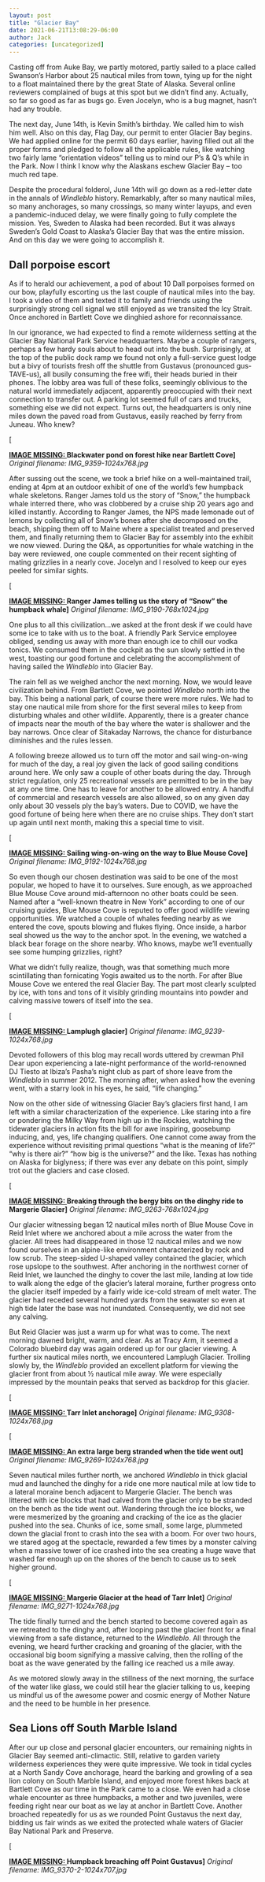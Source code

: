 ```yaml
---
layout: post
title: "Glacier Bay"
date: 2021-06-21T13:08:29-06:00
author: Jack
categories: [uncategorized]
---
```


Casting off from Auke Bay, we partly motored, partly sailed to a place called Swanson’s Harbor about 25 nautical miles from town, tying up for the night to a float maintained there by the great State of Alaska. Several online reviewers complained of bugs at this spot but we didn’t find any. Actually, so far so good as far as bugs go. Even Jocelyn, who is a bug magnet, hasn’t had any trouble.

<!-- IMAGE PLACEHOLDER
Original URL: http://windleblo.com/wp-content/uploads/2021/06/IMG_9255-1024x768.jpg
Filename: IMG_9255-1024x768.jpg
Date path: 2021/06/IMG_9255-1024x768.jpg
Caption: Mother seal and pup near Lamplugh Glacier
Instructions: Replace this comment with actual image upload
-->

The next day, June 14th, is Kevin Smith’s birthday. We called him to wish him well. Also on this day, Flag Day, our permit to enter Glacier Bay begins. We had applied online for the permit 60 days earlier, having filled out all the proper forms and pledged to follow all the applicable rules, like watching two fairly lame “orientation videos” telling us to mind our P’s & Q’s while in the Park. Now I think I know why the Alaskans eschew Glacier Bay – too much red tape.

Despite the procedural folderol, June 14th will go down as a red-letter date in the annals of _Windleblo_ history. Remarkably, after so many nautical miles, so many anchorages, so many crossings, so many winter layups, and even a pandemic-induced delay, we were finally going to fully complete the mission. Yes, Sweden to Alaska had been recorded. But it was always Sweden’s Gold Coast to Alaska’s Glacier Bay that was the entire mission. And on this day we were going to accomplish it.

## Dall porpoise escort

As if to herald our achievement, a pod of about 10 Dall porpoises formed on our bow, playfully escorting us the last couple of nautical miles into the bay. I took a video of them and texted it to family and friends using the surprisingly strong cell signal we still enjoyed as we transited the Icy Strait. Once anchored in Bartlett Cove we dinghied ashore for reconnaissance.

In our ignorance, we had expected to find a remote wilderness setting at the Glacier Bay National Park Service headquarters. Maybe a couple of rangers, perhaps a few hardy souls about to head out into the bush. Surprisingly, at the top of the public dock ramp we found not only a full-service guest lodge but a bivy of tourists fresh off the shuttle from Gustavus (pronounced gus-TAVE-us), all busily consuming the free wifi, their heads buried in their phones. The lobby area was full of these folks, seemingly oblivious to the natural world immediately adjacent, apparently preoccupied with their next connection to transfer out. A parking lot seemed full of cars and trucks, something else we did not expect. Turns out, the headquarters is only nine miles down the paved road from Gustavus, easily reached by ferry from Juneau. Who knew?

[<!-- IMAGE PLACEHOLDER
Original URL: http://windleblo.com/wp-content/uploads/2021/06/IMG_9359-1024x768.jpg
Filename: IMG_9359-1024x768.jpg
Date path: 2021/06/IMG_9359-1024x768.jpg
Caption: ](/wp-content/uploads/2021/06/IMG_9359-scaled.jpg)Blackwater pond on forest hike near Bartlett Cove
Instructions: Replace this comment with actual image upload
-->

**[IMAGE MISSING: ](/wp-content/uploads/2021/06/IMG_9359-scaled.jpg)Blackwater pond on forest hike near Bartlett Cove]**
*Original filename: IMG_9359-1024x768.jpg*

After sussing out the scene, we took a brief hike on a well-maintained trail, ending at 4pm at an outdoor exhibit of one of the world’s few humpback whale skeletons. Ranger James told us the story of “Snow,” the humpback whale interred there, who was clobbered by a cruise ship 20 years ago and killed instantly. According to Ranger James, the NPS made lemonade out of lemons by collecting all of Snow’s bones after she decomposed on the beach, shipping them off to Maine where a specialist treated and preserved them, and finally returning them to Glacier Bay for assembly into the exhibit we now viewed. During the Q&A, as opportunities for whale watching in the bay were reviewed, one couple commented on their recent sighting of mating grizzlies in a nearly cove. Jocelyn and I resolved to keep our eyes peeled for similar sights. 

[<!-- IMAGE PLACEHOLDER
Original URL: http://windleblo.com/wp-content/uploads/2021/06/IMG_9190-768x1024.jpg
Filename: IMG_9190-768x1024.jpg
Date path: 2021/06/IMG_9190-768x1024.jpg
Caption: ](/wp-content/uploads/2021/06/IMG_9190-scaled.jpg)Ranger James telling us the story of “Snow” the humpback whale
Instructions: Replace this comment with actual image upload
-->

**[IMAGE MISSING: ](/wp-content/uploads/2021/06/IMG_9190-scaled.jpg)Ranger James telling us the story of “Snow” the humpback whale]**
*Original filename: IMG_9190-768x1024.jpg*

One plus to all this civilization…we asked at the front desk if we could have some ice to take with us to the boat. A friendly Park Service employee obliged, sending us away with more than enough ice to chill our vodka tonics. We consumed them in the cockpit as the sun slowly settled in the west, toasting our good fortune and celebrating the accomplishment of having sailed the _Windleblo_ into Glacier Bay.

The rain fell as we weighed anchor the next morning. Now, we would leave civilization behind. From Bartlett Cove, we pointed _Windlebo_ north into the bay. This being a national park, of course there were more rules. We had to stay one nautical mile from shore for the first several miles to keep from disturbing whales and other wildlife. Apparently, there is a greater chance of impacts near the mouth of the bay where the water is shallower and the bay narrows. Once clear of Sitakaday Narrows, the chance for disturbance diminishes and the rules lessen.

A following breeze allowed us to turn off the motor and sail wing-on-wing for much of the day, a real joy given the lack of good sailing conditions around here. We only saw a couple of other boats during the day. Through strict regulation, only 25 recreational vessels are permitted to be in the bay at any one time. One has to leave for another to be allowed entry. A handful of commercial and research vessels are also allowed, so on any given day only about 30 vessels ply the bay’s waters. Due to COVID, we have the good fortune of being here when there are no cruise ships. They don’t start up again until next month, making this a special time to visit.

[<!-- IMAGE PLACEHOLDER
Original URL: http://windleblo.com/wp-content/uploads/2021/06/IMG_9192-1024x768.jpg
Filename: IMG_9192-1024x768.jpg
Date path: 2021/06/IMG_9192-1024x768.jpg
Caption: ](/wp-content/uploads/2021/06/IMG_9192-scaled.jpg)Sailing wing-on-wing on the way to Blue Mouse Cove
Instructions: Replace this comment with actual image upload
-->

**[IMAGE MISSING: ](/wp-content/uploads/2021/06/IMG_9192-scaled.jpg)Sailing wing-on-wing on the way to Blue Mouse Cove]**
*Original filename: IMG_9192-1024x768.jpg*

So even though our chosen destination was said to be one of the most popular, we hoped to have it to ourselves. Sure enough, as we approached Blue Mouse Cove around mid-afternoon no other boats could be seen. Named after a “well-known theatre in New York” according to one of our cruising guides, Blue Mouse Cove is reputed to offer good wildlife viewing opportunities. We watched a couple of whales feeding nearby as we entered the cove, spouts blowing and flukes flying. Once inside, a harbor seal showed us the way to the anchor spot. In the evening, we watched a black bear forage on the shore nearby. Who knows, maybe we’ll eventually see some humping grizzlies, right?

What we didn’t fully realize, though, was that something much more scintillating than fornicating Yogis awaited us to the north. For after Blue Mouse Cove we entered the real Glacier Bay. The part most clearly sculpted by ice, with tons and tons of it visibly grinding mountains into powder and calving massive towers of itself into the sea.

[<!-- IMAGE PLACEHOLDER
Original URL: http://windleblo.com/wp-content/uploads/2021/06/IMG_9239-1024x768.jpg
Filename: IMG_9239-1024x768.jpg
Date path: 2021/06/IMG_9239-1024x768.jpg
Caption: ](/wp-content/uploads/2021/06/IMG_9239-scaled.jpg)Lamplugh glacier
Instructions: Replace this comment with actual image upload
-->

**[IMAGE MISSING: ](/wp-content/uploads/2021/06/IMG_9239-scaled.jpg)Lamplugh glacier]**
*Original filename: IMG_9239-1024x768.jpg*

Devoted followers of this blog may recall words uttered by crewman Phil Dear upon experiencing a late-night performance of the world-renowned DJ Tiesto at Ibiza’s Pasha’s night club as part of shore leave from the _Windleblo_ in summer 2012. The morning after, when asked how the evening went, with a starry look in his eyes, he said, “life changing.”

Now on the other side of witnessing Glacier Bay’s glaciers first hand, I am left with a similar characterization of the experience. Like staring into a fire or pondering the Milky Way from high up in the Rockies, watching the tidewater glaciers in action fits the bill for awe inspiring, goosebump inducing, and, yes, life changing qualifiers. One cannot come away from the experience without revisiting primal questions “what is the meaning of life?” “why is there air?” “how big is the universe?” and the like. Texas has nothing on Alaska for biglyness; if there was ever any debate on this point, simply trot out the glaciers and case closed.

[<!-- IMAGE PLACEHOLDER
Original URL: http://windleblo.com/wp-content/uploads/2021/06/IMG_9263-768x1024.jpg
Filename: IMG_9263-768x1024.jpg
Date path: 2021/06/IMG_9263-768x1024.jpg
Caption: ](/wp-content/uploads/2021/06/IMG_9263-scaled.jpg)Breaking through the bergy bits on the dinghy ride to Margerie Glacier
Instructions: Replace this comment with actual image upload
-->

**[IMAGE MISSING: ](/wp-content/uploads/2021/06/IMG_9263-scaled.jpg)Breaking through the bergy bits on the dinghy ride to Margerie Glacier]**
*Original filename: IMG_9263-768x1024.jpg*

Our glacier witnessing began 12 nautical miles north of Blue Mouse Cove in Reid Inlet where we anchored about a mile across the water from the glacier. All trees had disappeared in those 12 nautical miles and we now found ourselves in an alpine-like environment characterized by rock and low scrub. The steep-sided U-shaped valley contained the glacier, which rose upslope to the southwest. After anchoring in the northwest corner of Reid Inlet, we launched the dinghy to cover the last mile, landing at low tide to walk along the edge of the glacier’s lateral moraine, further progress onto the glacier itself impeded by a fairly wide ice-cold stream of melt water. The glacier had receded several hundred yards from the seawater so even at high tide later the base was not inundated. Consequently, we did not see any calving.

But Reid Glacier was just a warm up for what was to come. The next morning dawned bright, warm, and clear. As at Tracy Arm, it seemed a Colorado bluebird day was again ordered up for our glacier viewing. A further six nautical miles north, we encountered Lamplugh Glacier. Trolling slowly by, the _Windleblo_ provided an excellent platform for viewing the glacier front from about ½ nautical mile away. We were especially impressed by the mountain peaks that served as backdrop for this glacier.

[<!-- IMAGE PLACEHOLDER
Original URL: http://windleblo.com/wp-content/uploads/2021/06/IMG_9308-1024x768.jpg
Filename: IMG_9308-1024x768.jpg
Date path: 2021/06/IMG_9308-1024x768.jpg
Caption: ](/wp-content/uploads/2021/06/IMG_9308-scaled.jpg)Tarr Inlet anchorage
Instructions: Replace this comment with actual image upload
-->

**[IMAGE MISSING: ](/wp-content/uploads/2021/06/IMG_9308-scaled.jpg)Tarr Inlet anchorage]**
*Original filename: IMG_9308-1024x768.jpg*

[<!-- IMAGE PLACEHOLDER
Original URL: http://windleblo.com/wp-content/uploads/2021/06/IMG_9269-1024x768.jpg
Filename: IMG_9269-1024x768.jpg
Date path: 2021/06/IMG_9269-1024x768.jpg
Caption: ](/wp-content/uploads/2021/06/IMG_9269-scaled.jpg)An extra large berg stranded when the tide went out
Instructions: Replace this comment with actual image upload
-->

**[IMAGE MISSING: ](/wp-content/uploads/2021/06/IMG_9269-scaled.jpg)An extra large berg stranded when the tide went out]**
*Original filename: IMG_9269-1024x768.jpg*

Seven nautical miles further north, we anchored _Windleblo_ in thick glacial mud and launched the dinghy for a ride one more nautical mile at low tide to a lateral moraine bench adjacent to Margerie Glacier. The bench was littered with ice blocks that had calved from the glacier only to be stranded on the bench as the tide went out. Wandering through the ice blocks, we were mesmerized by the groaning and cracking of the ice as the glacier pushed into the sea. Chunks of ice, some small, some large, plummeted down the glacial front to crash into the sea with a boom. For over two hours, we stared agog at the spectacle, rewarded a few times by a monster calving when a massive tower of ice crashed into the sea creating a huge wave that washed far enough up on the shores of the bench to cause us to seek higher ground.

[<!-- IMAGE PLACEHOLDER
Original URL: http://windleblo.com/wp-content/uploads/2021/06/IMG_9271-1024x768.jpg
Filename: IMG_9271-1024x768.jpg
Date path: 2021/06/IMG_9271-1024x768.jpg
Caption: ](/wp-content/uploads/2021/06/IMG_9271-scaled.jpg)Margerie Glacier at the head of Tarr Inlet
Instructions: Replace this comment with actual image upload
-->

**[IMAGE MISSING: ](/wp-content/uploads/2021/06/IMG_9271-scaled.jpg)Margerie Glacier at the head of Tarr Inlet]**
*Original filename: IMG_9271-1024x768.jpg*

The tide finally turned and the bench started to become covered again as we retreated to the dinghy and, after looping past the glacier front for a final viewing from a safe distance, returned to the _Windleblo_. All through the evening, we heard further cracking and groaning of the glacier, with the occasional big boom signifying a massive calving, then the rolling of the boat as the wave generated by the falling ice reached us a mile away.

As we motored slowly away in the stillness of the next morning, the surface of the water like glass, we could still hear the glacier talking to us, keeping us mindful us of the awesome power and cosmic energy of Mother Nature and the need to be humble in her presence.

## Sea Lions off South Marble Island

After our up close and personal glacier encounters, our remaining nights in Glacier Bay seemed anti-climactic. Still, relative to garden variety wilderness experiences they were quite impressive. We took in tidal cycles at a North Sandy Cove anchorage, heard the barking and growling of a sea lion colony on South Marble Island, and enjoyed more forest hikes back at Bartlett Cove as our time in the Park came to a close. We even had a close whale encounter as three humpbacks, a mother and two juveniles, were feeding right near our boat as we lay at anchor in Bartlett Cove. Another broached repeatedly for us as we rounded Point Gustavus the next day, bidding us fair winds as we exited the protected whale waters of Glacier Bay National Park and Preserve.

[<!-- IMAGE PLACEHOLDER
Original URL: http://windleblo.com/wp-content/uploads/2021/06/IMG_9370-2-1024x707.jpg
Filename: IMG_9370-2-1024x707.jpg
Date path: 2021/06/IMG_9370-2-1024x707.jpg
Caption: ](/wp-content/uploads/2021/06/IMG_9370-2.jpg)Humpback breaching off Point Gustavus
Instructions: Replace this comment with actual image upload
-->

**[IMAGE MISSING: ](/wp-content/uploads/2021/06/IMG_9370-2.jpg)Humpback breaching off Point Gustavus]**
*Original filename: IMG_9370-2-1024x707.jpg*